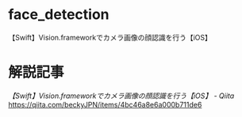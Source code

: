 # face_detection
【Swift】Vision.frameworkでカメラ画像の顔認識を行う【iOS】

# 解説記事
*【Swift】Vision.frameworkでカメラ画像の顔認識を行う【iOS】 - Qiita*
https://qiita.com/beckyJPN/items/4bc46a8e6a000b711de6

